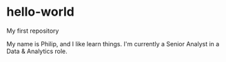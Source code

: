 # hello-world
My first repository

My name is Philip, and I like learn things. I'm currently a Senior Analyst in a Data & Analytics role.
